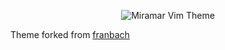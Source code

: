 <p align="center">
  <img src="https://raw.githubusercontent.com/franbach/miramare/master/screen/logo.png" alt="Miramar Vim Theme"/>
</p>

Theme forked from [franbach](https://github.com/franbach/miramare)
